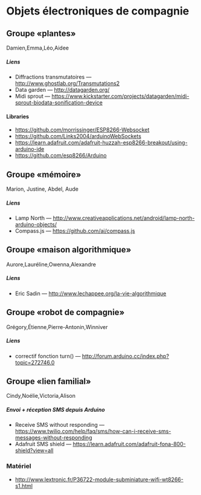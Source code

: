 # Objets électroniques de compagnie

## Groupe «plantes»
Damien,Emma,Léo,Aidee
##### Liens
* Diffractions transmutatoires — http://www.ghostlab.org/Transmutations2
* Data garden — http://datagarden.org/
* Midi sprout — https://www.kickstarter.com/projects/datagarden/midi-sprout-biodata-sonification-device

#### Libraries
* https://github.com/morrissinger/ESP8266-Websocket
* https://github.com/Links2004/arduinoWebSockets
* https://learn.adafruit.com/adafruit-huzzah-esp8266-breakout/using-arduino-ide
* https://github.com/esp8266/Arduino

## Groupe «mémoire»
Marion, Justine, Abdel, Aude
##### Liens
* Lamp North — http://www.creativeapplications.net/android/lamp-north-arduino-objects/
* Compass.js — https://github.com/ai/compass.js

## Groupe «maison algorithmique»
Aurore,Lauréline,Owenna,Alexandre
##### Liens
* Eric Sadin — http://www.lechappee.org/la-vie-algorithmique

## Groupe «robot de compagnie»
Grégory,Étienne,Pierre-Antonin,Winniver

##### Liens
* correctif fonction turn() — http://forum.arduino.cc/index.php?topic=272746.0

## Groupe «lien familial»
Cindy,Noélie,Victoria,Alison

##### Envoi + réception SMS depuis Arduino
* Receive SMS without responding — https://www.twilio.com/help/faq/sms/how-can-i-receive-sms-messages-without-responding
* Adafruit SMS shield — https://learn.adafruit.com/adafruit-fona-800-shield?view=all

 
### Matériel
* http://www.lextronic.fr/P36722-module-subminiature-wifi-wt8266-s1.html


